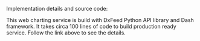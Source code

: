 Implementation details and source code: 
<dccLink href="https://github.com/dxFeed/dxfeed-python-api-web-widget-example" target="_blank"
 children="github.com/dxFeed/dxfeed-python-api-web-widget-example" />

This web charting service is build with DxFeed Python API library and Dash framework.
It takes circa 100 lines of code to build production ready service. Follow the link above to 
see the details. 
